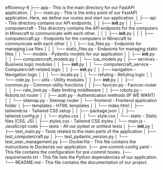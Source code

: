 efficiency-6
├── app - This is the main directory for our FastAPI application.
│   ├── main.py - This is the entry point of our FastAPI application. Here, we define our routes and start our application.
│   ├── api - This directory contains our API endpoints.
│   │   ├── __init__.py
│   │   ├── computercraft - This directory contains the API endpoints for the computers in Minecraft to communicate with each other.
│   │   │   ├── __init__.py
│   │   │   ├── computercraft.py - Endpoints for the computers in Minecraft to communicate with each other
│   │   │   ├── lua_files.py - Endpoints for managing Lua files
│   │   │   └── static_files.py - Endpoints for managing static files
│   │   └── models - Pydantic models for our application
│   │       ├── __init__.py
│   │       ├── computercraft_models.py
│   │       └── lua_models.py
│   ├── services - Business logic modules
│   │   ├── __init__.py
│   │   └── computercraft_service - Computercraft-related logic
│   │       ├── __init__.py
│   │       ├── navigation - Navigation logic
│   │       │   └── locate.py
│   │       └── refuling - Refuling logic
│   │           └── cole.py
    ├── utils - Utility modules
│   │   ├── __init__.py
│   │   ├── common.py - Common utility functions
│   │   ├── favicon.py - Favicon router
│   │   ├── rate_limit.py - Rate limiting middleware
│   │   ├── robots.py - Robots.txt router
│   │   ├── auth.py - Authentication methods (IF WE WANT)
│   │   └── sitemap.py - Sitemap router
│   └── frontend - Frontend application folder
│       ├── templates - HTML templates
│       │   └── index.html
│       ├── tailwindcss - Tailwind CSS setup
│       │   ├── package.json
│       │   ├── tailwind.config.js
│       │   └── styles.css
│       │       └── style.css
│       └── static - Static files (CSS, JS)
│           ├── styles.css - Tailwind CSS styles
│           └── main.js - JavaScript code
├── tests - All our pytest or unittest tests
│   ├── __init__.py
│   ├── test_main.py - Tests related to the main parts of the application
│   ├── test_computercraft.py
│   ├── test_pydantic_version.py
│   └── test_user_management.py
├── Dockerfile - This file contains the instructions to Dockerize our application.
├── .pre-commit-config.yaml - This file contains the configuration for pre-commit hooks.
├── requirements.txt - This file lists the Python dependencies of our application.
└── README.md - This file contains the documentation of our project.